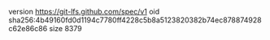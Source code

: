 version https://git-lfs.github.com/spec/v1
oid sha256:4b49160fd0d1194c7780ff4228c5b8a5123820382b74ec878874928c62e86c86
size 8379
